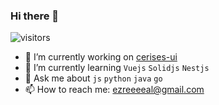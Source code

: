 ### Hi there 👋

![visitors](https://visitor-badge.deta.dev/badge?page_id=Yorksh1re.readme)

- 🔭 I’m currently working on [cerises-ui](https://github.com/cerises-ui/cerises-ui)
- 🌱 I’m currently learning `Vuejs` `Solidjs` `Nestjs`
- 💬 Ask me about `js` `python` `java` `go`
- 📫 How to reach me: ezreeeeal@gmail.com
